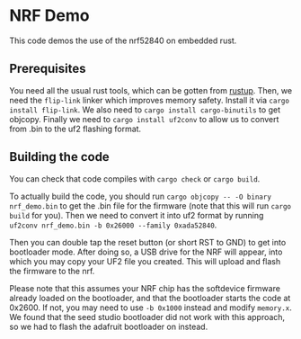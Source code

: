 # NRF Demo
This code demos the use of the nrf52840 on embedded rust.

## Prerequisites
You need all the usual rust tools, which can be gotten from [rustup](https://rustup.rs).
Then, we need the `flip-link` linker which improves memory safety. Install it via
`cargo install flip-link`. We also need to `cargo install cargo-binutils` to get
objcopy. Finally we need to `cargo install uf2conv` to allow us to convert from .bin to
the uf2 flashing format.

## Building the code
You can check that code compiles with `cargo check` or `cargo build`. 

To actually build the code, you should run `cargo objcopy -- -O binary nrf_demo.bin` to
get the .bin file for the firmware (note that this will run `cargo build` for you).
Then we need to convert it into uf2 format by running `uf2conv nrf_demo.bin -b 0x26000
--family 0xada52840`.

Then you can double tap the reset button (or short RST to GND) to get into bootloader
mode. After doing so, a USB drive for the NRF will appear, into which you may copy your
UF2 file you created. This will upload and flash the firmware to the nrf.

Please note that this assumes your NRF chip has the softdevice firmware already loaded
on the bootloader, and that the bootloader starts the code at 0x2600. If not, you may
need to use `-b 0x1000` instead and modify `memory.x`. We found that the seed studio
bootloader did not work with this approach, so we had to flash the adafruit bootloader
on instead.
